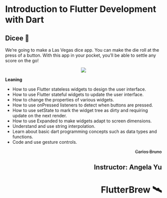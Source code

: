 # Introduction to Flutter Development with Dart
## **Dicee 🎲**

We’re going to make a Las Vegas dice app. You can make the die roll at the press of a button. With this app in your pocket, you’ll be able to settle any score on the go!

<p align="center">
  <img src="https://github.com/suricarlos/dicee/blob/master/images/git/dicee.gif">
</p>

**Leaning**
- How to use Flutter stateless widgets to design the user interface.
- How to use Flutter stateful widgets to update the user interface.
- How to change the properties of various widgets.
- How to use onPressed listeners to detect when buttons are pressed.
- How to use setState to mark the widget tree as dirty and requiring update on the next render.
- How to use Expanded to make widgets adapt to screen dimensions.
- Understand and use string interpolation.
- Learn about basic dart programming concepts such as data types and functions.
- Code and use gesture controls.



<div style="text-align: right">

~~Carlos Bruno~~

## Instructor: Angela Yu
# FlutterBrew 🛰️

</div>
